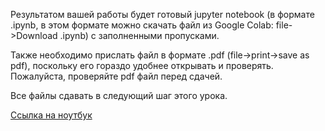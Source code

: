 Результатом вашей работы будет готовый jupyter notebook (в формате .ipynb, в этом формате можно скачать файл из Google Colab: file->Download .ipynb) с заполненными пропусками.

Также необходимо прислать файл в формате .pdf (file->print->save as pdf), поскольку его гораздо удобнее открывать и проверять. Пожалуйста, проверяйте pdf файл перед сдачей.

Все файлы сдавать в следующий шаг этого урока.

[Ссылка на ноутбук](https://drive.google.com/file/d/1ksCh860-sfEDzYxpXqXOw11G7IKE5T3v/view?usp=sharing)
